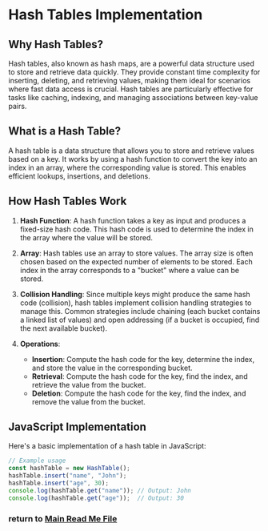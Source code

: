 # Hash Tables Implementation

## Why Hash Tables?

Hash tables, also known as hash maps, are a powerful data structure used to store and retrieve data quickly. They provide constant time complexity for inserting, deleting, and retrieving values, making them ideal for scenarios where fast data access is crucial. Hash tables are particularly effective for tasks like caching, indexing, and managing associations between key-value pairs.

## What is a Hash Table?

A hash table is a data structure that allows you to store and retrieve values based on a key. It works by using a hash function to convert the key into an index in an array, where the corresponding value is stored. This enables efficient lookups, insertions, and deletions.

## How Hash Tables Work

1. **Hash Function**: A hash function takes a key as input and produces a fixed-size hash code. This hash code is used to determine the index in the array where the value will be stored.

2. **Array**: Hash tables use an array to store values. The array size is often chosen based on the expected number of elements to be stored. Each index in the array corresponds to a "bucket" where a value can be stored.

3. **Collision Handling**: Since multiple keys might produce the same hash code (collision), hash tables implement collision handling strategies to manage this. Common strategies include chaining (each bucket contains a linked list of values) and open addressing (if a bucket is occupied, find the next available bucket).

4. **Operations**:
   - **Insertion**: Compute the hash code for the key, determine the index, and store the value in the corresponding bucket.
   - **Retrieval**: Compute the hash code for the key, find the index, and retrieve the value from the bucket.
   - **Deletion**: Compute the hash code for the key, find the index, and remove the value from the bucket.

## JavaScript Implementation

Here's a basic implementation of a hash table in JavaScript:

```javascript
// Example usage
const hashTable = new HashTable();
hashTable.insert("name", "John");
hashTable.insert("age", 30);
console.log(hashTable.get("name")); // Output: John
console.log(hashTable.get("age"));  // Output: 30
```

### return to [Main Read Me File](./README.md)
